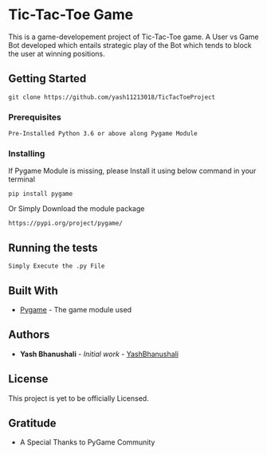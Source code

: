 # Tic-Tac-Toe Game

This is a game-developement project of Tic-Tac-Toe game. A User vs Game Bot developed which entails strategic play
of the Bot which tends to block the user at winning positions.

## Getting Started
```
git clone https://github.com/yash11213018/TicTacToeProject
```

### Prerequisites
```
Pre-Installed Python 3.6 or above along Pygame Module
```

### Installing

If Pygame Module is missing, please Install it using below command in your terminal


```
pip install pygame
```

Or Simply Download the module package

```
https://pypi.org/project/pygame/
```


## Running the tests

```
Simply Execute the .py File
```

## Built With

* [Pygame](https://pypi.org/project/pygame/) - The game module used

## Authors

* **Yash Bhanushali** - *Initial work* - [YashBhanushali](https://github.com/yash11213018)


## License

This project is yet to be officially Licensed.


## Gratitude

* A Special Thanks to PyGame Community
